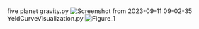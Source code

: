 # 
five planet gravity.py
![Screenshot from 2023-09-11 09-02-35](https://github.com/dtihonov982/python/assets/23220494/90b14e9b-9551-48bb-b6c0-721673758eac)
YeldCurveVisualization.py
![Figure_1](https://github.com/dtihonov982/python/assets/23220494/d310435a-3181-4939-8a36-63eee684c291)
